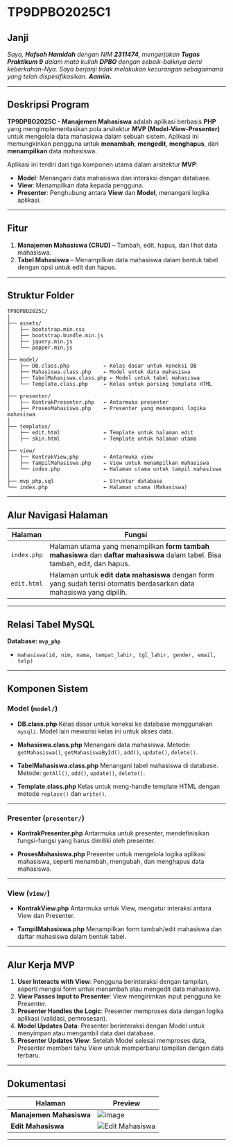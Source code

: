 # TP9DPBO2025C1

## Janji

*Saya, **Hafsah Hamidah** dengan NIM **2311474**, mengerjakan **Tugas Praktikum 9** dalam mata kuliah **DPBO** dengan sebaik-baiknya demi keberkahan-Nya.
Saya berjanji tidak melakukan kecurangan sebagaimana yang telah dispesifikasikan. **Aamiin.***

---

## Deskripsi Program

**TP9DPBO2025C - Manajemen Mahasiswa** adalah aplikasi berbasis **PHP** yang mengimplementasikan pola arsitektur **MVP (Model-View-Presenter)** untuk mengelola data mahasiswa dalam sebuah sistem. Aplikasi ini memungkinkan pengguna untuk **menambah**, **mengedit**, **menghapus**, dan **menampilkan** data mahasiswa.

Aplikasi ini terdiri dari tiga komponen utama dalam arsitektur **MVP**:

* **Model**: Menangani data mahasiswa dan interaksi dengan database.
* **View**: Menampilkan data kepada pengguna.
* **Presenter**: Penghubung antara **View** dan **Model**, menangani logika aplikasi.

---

## Fitur

1. **Manajemen Mahasiswa (CRUD)** – Tambah, edit, hapus, dan lihat data mahasiswa.
2. **Tabel Mahasiswa** – Menampilkan data mahasiswa dalam bentuk tabel dengan opsi untuk edit dan hapus.

---

## Struktur Folder

```
TP9DPBO2025C/
│
├── assets/
│   ├── bootstrap.min.css
│   ├── bootstrap.bundle.min.js
│   ├── jquery.min.js
│   └── popper.min.js
│
├── model/
│   ├── DB.class.php           ← Kelas dasar untuk koneksi DB
│   ├── Mahasiswa.class.php    ← Model untuk data mahasiswa
│   ├── TabelMahasiswa.class.php ← Model untuk tabel mahasiswa
│   └── Template.class.php     ← Kelas untuk parsing template HTML
│
├── presenter/
│   ├── KontrakPresenter.php   ← Antarmuka presenter
│   ├── ProsesMahasiswa.php    ← Presenter yang menangani logika mahasiswa
│
├── templates/
│   ├── edit.html              ← Template untuk halaman edit
│   ├── skin.html              ← Template untuk halaman utama
│
├── view/
│   ├── KontrakView.php        ← Antarmuka view
│   ├── TampilMahasiswa.php    ← View untuk menampilkan mahasiswa
│   └── index.php              ← Halaman utama untuk tampil mahasiswa
│
├── mvp_php.sql                ← Struktur database
└── index.php                  ← Halaman utama (Mahasiswa)
```

---

## Alur Navigasi Halaman

| Halaman     | Fungsi                                                                                                                       |
| ----------- | ---------------------------------------------------------------------------------------------------------------------------- |
| `index.php` | Halaman utama yang menampilkan **form tambah mahasiswa** dan **daftar mahasiswa** dalam tabel. Bisa tambah, edit, dan hapus. |
| `edit.html` | Halaman untuk **edit data mahasiswa** dengan form yang sudah terisi otomatis berdasarkan data mahasiswa yang dipilih.        |

---

## Relasi Tabel MySQL

**Database: `mvp_php`**

* `mahasiswa(id, nim, nama, tempat_lahir, tgl_lahir, gender, email, telp)`

---

## Komponen Sistem

### Model (`model/`)

* **DB.class.php**
  Kelas dasar untuk koneksi ke database menggunakan `mysqli`. Model lain mewarisi kelas ini untuk akses data.

* **Mahasiswa.class.php**
  Menangani data mahasiswa.
  Metode: `getMahasiswa()`, `getMahasiswaById()`, `add()`, `update()`, `delete()`.

* **TabelMahasiswa.class.php**
  Menangani tabel mahasiswa di database.
  Metode: `getAll()`, `add()`, `update()`, `delete()`.

* **Template.class.php**
  Kelas untuk meng-handle template HTML dengan metode `replace()` dan `write()`.

---

### Presenter (`presenter/`)

* **KontrakPresenter.php**
  Antarmuka untuk presenter, mendefinisikan fungsi-fungsi yang harus dimiliki oleh presenter.

* **ProsesMahasiswa.php**
  Presenter untuk mengelola logika aplikasi mahasiswa, seperti menambah, mengubah, dan menghapus data mahasiswa.

---

### View (`view/`)

* **KontrakView\.php**
  Antarmuka untuk View, mengatur interaksi antara View dan Presenter.

* **TampilMahasiswa.php**
  Menampilkan form tambah/edit mahasiswa dan daftar mahasiswa dalam bentuk tabel.

---

## Alur Kerja MVP

1. **User Interacts with View**: Pengguna berinteraksi dengan tampilan, seperti mengisi form untuk menambah atau mengedit data mahasiswa.
2. **View Passes Input to Presenter**: View mengirimkan input pengguna ke Presenter.
3. **Presenter Handles the Logic**: Presenter memproses data dengan logika aplikasi (validasi, pemrosesan).
4. **Model Updates Data**: Presenter berinteraksi dengan Model untuk menyimpan atau mengambil data dari database.
5. **Presenter Updates View**: Setelah Model selesai memproses data, Presenter memberi tahu View untuk memperbarui tampilan dengan data terbaru.

---

## Dokumentasi
| Halaman                 | Preview                                          |
| ----------------------- | ------------------------------------------------ |
| **Manajemen Mahasiswa** | ![image](https://github.com/user-attachments/assets/2f19f1ab-3ccf-403b-a563-f583a01df30a) |
| **Edit Mahasiswa**      | ![Edit Mahasiswa](https://github.com/user-attachments/assets/e7b59272-4a4c-403a-be0c-0eff178616c7)  |


---

